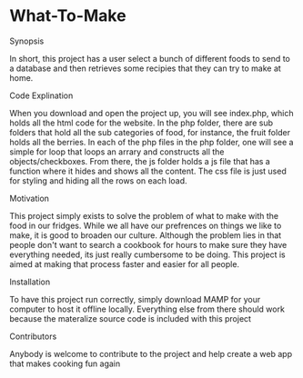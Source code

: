 # What-To-Make
Synopsis

In short, this project has a user select a bunch of different foods to send to a database and then retrieves some recipies that they can try to make at home.

Code Explination

When you download and open the project up, you will see index.php, which holds all the html code for the website. In the php folder, there are sub folders that hold all the sub categories of food, for instance, the fruit folder holds all the berries. In each of the php files in the php folder, one will see a simple for loop that loops an arrary and constructs all the objects/checkboxes. From there, the js folder holds a js file that has a function where it hides and shows all the content. The css file is just used for styling and hiding all the rows on each load. 

Motivation

This project simply exists to solve the problem of what to make with the food in our fridges. While we all have our prefrences on things we like to make, it is good to broaden our culture. Although the problem lies in that people don't want to search a cookbook for hours to make sure they have everything needed, its just really cumbersome to be doing. This project is aimed at making that process faster and easier for all people.

Installation

To have this project run correctly, simply download MAMP for your computer to host it offline locally. Everything else from there should work because the materalize source code is included with this project

Contributors

Anybody is welcome to contribute to the project and help create a web app that makes cooking fun again

